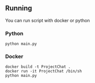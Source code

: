 ## Running

You can run script with docker or python

### Python
```shell
python main.py
```

### Docker

```shell
docker build -t ProjectChat .
docker run -it ProjectChat /bin/sh
python main.py
```
